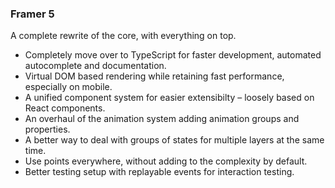 ### Framer 5

A complete rewrite of the core, with everything on top.

- Completely move over to TypeScript for faster development, automated autocomplete and documentation.
- Virtual DOM based rendering while retaining fast performance, especially on mobile.
- A unified component system for easier extensibilty – loosely based on React components.
- An overhaul of the animation system adding animation groups and properties.
- A better way to deal with groups of states for multiple layers at the same time.
- Use points everywhere, without adding to the complexity by default.
- Better testing setup with replayable events for interaction testing.
